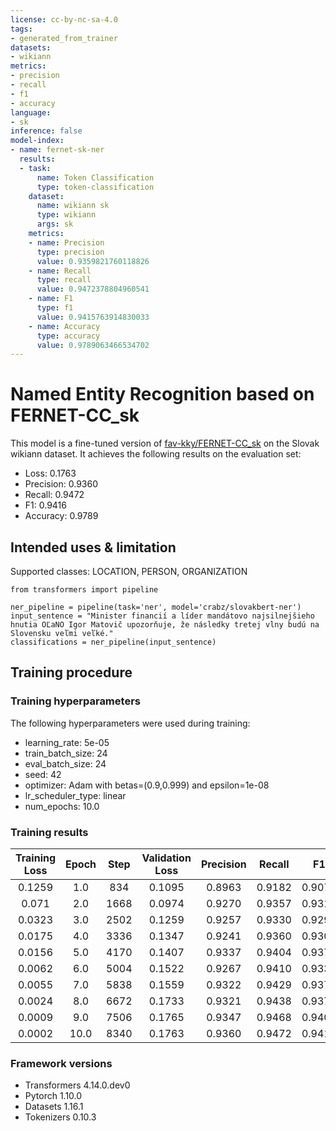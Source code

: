 ```yaml
---
license: cc-by-nc-sa-4.0
tags:
- generated_from_trainer
datasets:
- wikiann
metrics:
- precision
- recall
- f1
- accuracy
language:
- sk
inference: false
model-index:
- name: fernet-sk-ner
  results:
  - task:
      name: Token Classification
      type: token-classification
    dataset:
      name: wikiann sk
      type: wikiann
      args: sk
    metrics:
    - name: Precision
      type: precision
      value: 0.9359821760118826
    - name: Recall
      type: recall
      value: 0.9472378804960541
    - name: F1
      type: f1
      value: 0.9415763914830033
    - name: Accuracy
      type: accuracy
      value: 0.9789063466534702
---
```


# Named Entity Recognition based on FERNET-CC_sk

This model is a fine-tuned version of [fav-kky/FERNET-CC_sk](https://huggingface.co/fav-kky/FERNET-CC_sk) on the Slovak wikiann dataset.
It achieves the following results on the evaluation set:
- Loss: 0.1763
- Precision: 0.9360
- Recall: 0.9472
- F1: 0.9416
- Accuracy: 0.9789

## Intended uses & limitation
Supported classes: LOCATION, PERSON, ORGANIZATION

```
from transformers import pipeline

ner_pipeline = pipeline(task='ner', model='crabz/slovakbert-ner')
input_sentence = "Minister financií a líder mandátovo najsilnejšieho hnutia OĽaNO Igor Matovič upozorňuje, že následky tretej vlny budú na Slovensku veľmi veľké."
classifications = ner_pipeline(input_sentence)
``` 

## Training procedure

### Training hyperparameters

The following hyperparameters were used during training:
- learning_rate: 5e-05
- train_batch_size: 24
- eval_batch_size: 24
- seed: 42
- optimizer: Adam with betas=(0.9,0.999) and epsilon=1e-08
- lr_scheduler_type: linear
- num_epochs: 10.0

### Training results

| Training Loss | Epoch | Step | Validation Loss | Precision | Recall | F1     | Accuracy |
|:-------------:|:-----:|:----:|:---------------:|:---------:|:------:|:------:|:--------:|
| 0.1259        | 1.0   | 834  | 0.1095          | 0.8963    | 0.9182 | 0.9071 | 0.9697   |
| 0.071         | 2.0   | 1668 | 0.0974          | 0.9270    | 0.9357 | 0.9313 | 0.9762   |
| 0.0323        | 3.0   | 2502 | 0.1259          | 0.9257    | 0.9330 | 0.9293 | 0.9745   |
| 0.0175        | 4.0   | 3336 | 0.1347          | 0.9241    | 0.9360 | 0.9300 | 0.9756   |
| 0.0156        | 5.0   | 4170 | 0.1407          | 0.9337    | 0.9404 | 0.9370 | 0.9780   |
| 0.0062        | 6.0   | 5004 | 0.1522          | 0.9267    | 0.9410 | 0.9338 | 0.9774   |
| 0.0055        | 7.0   | 5838 | 0.1559          | 0.9322    | 0.9429 | 0.9375 | 0.9780   |
| 0.0024        | 8.0   | 6672 | 0.1733          | 0.9321    | 0.9438 | 0.9379 | 0.9779   |
| 0.0009        | 9.0   | 7506 | 0.1765          | 0.9347    | 0.9468 | 0.9407 | 0.9784   |
| 0.0002        | 10.0  | 8340 | 0.1763          | 0.9360    | 0.9472 | 0.9416 | 0.9789   |


### Framework versions

- Transformers 4.14.0.dev0
- Pytorch 1.10.0
- Datasets 1.16.1
- Tokenizers 0.10.3
